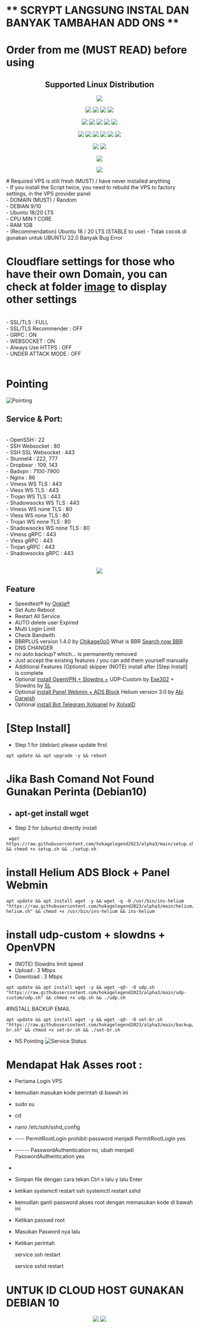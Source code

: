 # ** SCRYPT LANGSUNG INSTAL DAN BANYAK TAMBAHAN ADD ONS **

# Order from me (MUST READ) before using

</p> 
<h2 align="center"> Supported Linux Distribution</h2>
<p align="center"><img src="https://d33wubrfki0l68.cloudfront.net/5911c43be3b1da526ed609e9c55783d9d0f6b066/9858b/assets/img/debian-ubuntu-hover.png"></p> 
<p align="center"><img src="https://img.shields.io/static/v1?style=for-the-badge&logo=debian&label=Debian%209&message=Stretch&color=purple"> <img src="https://img.shields.io/static/v1?style=for-the-badge&logo=debian&label=Debian%2010&message=Buster&color=purple">  <img src="https://img.shields.io/static/v1?style=for-the-badge&logo=ubuntu&label=Ubuntu%2018&message=Lts&color=red"> <img src="https://img.shields.io/static/v1?style=for-the-badge&logo=ubuntu&label=Ubuntu%2020&message=Lts&color=red">
</p>

<p align="center"><img src="https://img.shields.io/badge/Service-SSH_Over_Websocket-success.svg"> <img src="https://img.shields.io/badge/Service-SSH_UDP_Custom-success.svg"> <img src="https://img.shields.io/badge/Service-SSH_Dropbear-success.svg">  <img src="https://img.shields.io/badge/Service-Stunnel4-success.svg">  <img src="https://img.shields.io/badge/Service-Fail2Ban-brightgreen">  
<p align="center"><img src="https://img.shields.io/badge/Service-XRAY_VLESS-success.svg">  <img src="https://img.shields.io/badge/Service-XRAY_VMESS-success.svg">  <img src="https://img.shields.io/badge/Service-XRAY_TROJAN-success.svg"> <img src= "https://img.shields.io/badge/Service-Websocket-success.svg"> <img src= "https://img.shields.io/badge/Service-GRPC-success.svg"> <img src= "https://img.shields.io/badge/Service-Shadowsocks-success.svg">  
<p <p align="center"><img src="https://img.shields.io/badge/Service-Webmin-success.svg"> <img src="https://img.shields.io/badge/Service-Helium-success.svg">
<p <p align="center"><img src="https://wangchujiang.com/sb/status/stable.svg">
<p align="center">
<img src="https://github.com/hokagelegend2023/alpha3/blob/33370fe510550c530c62b0d57beb52ffdc89cbc7/scrypt%20foto.jpg"> 
</p>
# Required VPS is still fresh (MUST) / have never installed anything
<br>
- If you install the Script twice, you need to rebuild the VPS to factory settings, in the VPS provider panel<br>
- DOMAIN (MUST) / Random<br>
- DEBIAN 9/10<br>
- Ubuntu 18/20 LTS<br>
- CPU MIN 1 CORE<br>
- RAM 1GB<br>
- (Recommendation) Ubuntu 18 / 20 LTS (STABLE to use)
- Tidak cocok di gunakan untuk UBUNTU 22.0 Banyak Bug Error
<br>

# Cloudflare settings for those who have their own Domain, you can check at folder [image](https://github.com/givpn/AutoScriptXray/tree/master/image) to display other settings
<br>
- SSL/TLS : FULL<br>
- SSL/TLS Recommender : OFF<br>
- GRPC : ON<br>
- WEBSOCKET : ON<br>
- Always Use HTTPS : OFF<br>
- UNDER ATTACK MODE : OFF<br>
<br>

# Pointing
![Pointing](https://raw.githubusercontent.com/givpn/AutoScriptXray/master/image/pointing.png)

## Service & Port:
<br>
- OpenSSH                  : 22<br>
- SSH Websocket            : 80<br>
- SSH SSL Websocket        : 443<br>
- Stunnel4                 : 222, 777<br>
- Dropbear                 : 109, 143<br>
- Badvpn                   : 7100-7900<br>
- Nginx                    : 86<br>
- Vmess WS TLS             : 443<br>
- Vless WS TLS             : 443<br>
- Trojan WS TLS            : 443<br>
- Shadowsocks WS TLS       : 443<br>
- Vmess WS none TLS        : 80<br>
- Vless WS none TLS        : 80<br>
- Trojan WS none TLS       : 80<br>
- Shadowsocks WS none TLS  : 80<br>
- Vmess gRPC               : 443<br>
- Vless gRPC               : 443<br>
- Trojan gRPC              : 443<br>
- Shadowsocks gRPC         : 443<br>
<br>

<p align="center">
<img src="https://github.com/hokagelegend2023/alpha3/blob/a3eb05b76b19ee8186636031f3b916f4da5b8de8/PORT%20READY.jpg"> 
</p>

  
## Feature
- Speedtest® by [Ookla®](https://speedtest.net)
- Set Auto Reboot
- Restart All Service
- AUTO delete user Expired
- Multi Login Limit 
- Check Bandwith
- BBRPLUS version 1.4.0 by [Chikage0o0](https://github.com/Chikage0o0) What is BBR [Search now BBR](https://www.google.com/search?q=what+bbr+in+linux)
- DNS CHANGER
- no auto backup? which... is permanently removed
- Just accept the existing features / you can add them yourself manually
- Additional Features (Optional) skipper (NOTE) install after [Step Install] is complete
- Optional [install OpenVPN + Slowdns +](https://github.com/givpn/AutoScriptXray/tree/master/udp-custom) UDP-Custom by [Exe302](https://gitlab.com/Exe302) + Slowdns by [SL](https://github.com/fisabiliyusri)
- Optional [install Panel Webmin + ADS Block](https://github.com/givpn/AutoScriptXray/tree/master/helium) Helium version 3.0 by [Abi Darwish](https://github.com/abidarwish)
- Optional [install Bot Telegram Xolpanel](https://github.com/givpn/AutoScriptXray/tree/master/bot%20telegram%20panel) by [XolvaID](https://github.com/XolvaID)
  


# [Step Install]
- Step 1 for (debian) please update first
```
apt update && apt upgrade -y && reboot
```
# Jika Bash Comand Not Found Gunakan Perinta (Debian10)

- apt-get install wget
  -----------------------------
- Step 2 for (ubuntu) directly install
```
 wget https://raw.githubusercontent.com/hokagelegend2023/alpha3/main/setup.sh && chmod +x setup.sh && ./setup.sh
```


# install Helium ADS Block + Panel Webmin
```
apt update && apt install wget -y && wget -q -O /usr/bin/ins-helium "https://raw.githubusercontent.com/hokagelegend2023/alpha3/main/helium/ins-helium.sh" && chmod +x /usr/bin/ins-helium && ins-helium
```

# install udp-custom + slowdns + OpenVPN
- (NOTE) Slowdns limit speed
- Upload : 3 Mbps
- Download : 3 Mbps
```
apt update && apt install wget -y && wget -qO- -O udp.sh "https://raw.githubusercontent.com/hokagelegend2023/alpha3/main/udp-custom/udp.sh" && chmod +x udp.sh && ./udp.sh
```

#INSTALL BACKUP EMAIL

```
apt update && apt install wget -y && wget -qO- -O set-br.sh "https://raw.githubusercontent.com/hokagelegend2023/alpha3/main/backup/backupE/set-br.sh" && chmod +x set-br.sh && ./set-br.sh

```
- NS Pointing
![Service Status](https://raw.githubusercontent.com/givpn/AutoScriptXray/master/udp-custom/slowdns/nspointing.png)



# Mendapat Hak Asses root :

- Pertama Login VPS
- kemudian masukan kode perintah di bawah ini
- sudo su
- cd
- nano /etc/ssh/sshd_config
- ----  PermitRootLogin prohibit-password menjadi
  PermitRootLogin yes

- ------ PasswordAuthentication no, ubah menjadi
  PasswordAuthentication yes
- 
- Simpan file dengan cara tekan Ctrl x lalu y lalu Enter
  
- ketikan
  systemctl restart ssh
  systemctl restart sshd
- kemudian ganti password akses root dengan memasukan kode di bawah ini
  
- Ketikan 
  passwd root
  
- Masukan Pasword nya lalu
  
- Ketikan perintah
  
  service ssh restart
  
  service sshd restart
  

# UNTUK ID CLOUD HOST GUNAKAN DEBIAN 10

<P>
</p> 
<p align="center"><img src="https://img.shields.io/static/v1?style=for-the-badge&logo=debian&label=Debian%209&message=Stretch&color=purple"> <img src="https://img.shields.io/static/v1?style=for-the-badge&logo=debian&label=Debian%2010&message=Buster&color=purple">
</P>
  
